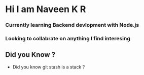 # Hi I am Naveen K R

### Currently learning Backend devlopment with Node.js

### Looking to collabrate on anything I find interesing

## Did you Know ?
- Did you know git stash is a stack ?
